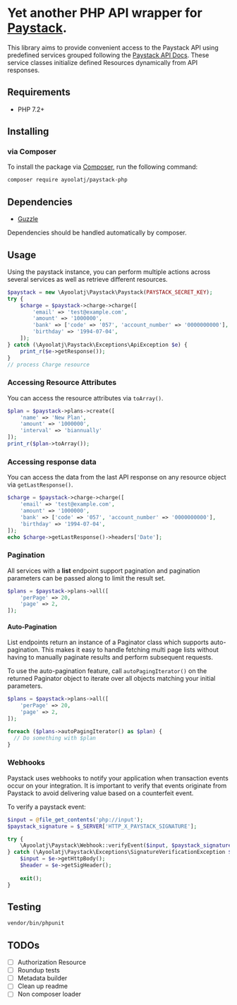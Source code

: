 # Yet another PHP API wrapper for [Paystack](https://paystack.co/).

This library aims to provide convenient access to the Paystack API using predefined
services grouped following the [Paystack API Docs](https://paystack.com/docs/api/).
These service classes initialize defined Resources dynamically from API responses.

## Requirements

- PHP 7.2+

## Installing

### via Composer

To install the package via [Composer](http://getcomposer.org/), run the following command:

```bash
composer require ayoolatj/paystack-php
```


## Dependencies

- [Guzzle](https://github.com/guzzle/guzzle)

Dependencies should be handled automatically by composer.

## Usage

Using the paystack instance, you can perform multiple actions across several
services as well as retrieve different resources.

```php
$paystack = new \Ayoolatj\Paystack\Paystack(PAYSTACK_SECRET_KEY);
try {
    $charge = $paystack->charge->charge([
        'email' => 'test@example.com',
        'amount' => '1000000',
        'bank' => ['code' => '057', 'account_number' => '0000000000'],
        'birthday' => '1994-07-04',
    ]);
} catch (\Ayoolatj\Paystack\Exceptions\ApiException $e) {
    print_r($e->getResponse());
}
// process Charge resource
```

### Accessing Resource Attributes

You can access the resource attributes via `toArray()`.

```php
$plan = $paystack->plans->create([
    'name' => 'New Plan',
    'amount' => '1000000',
    'interval' => 'biannually'
]);
print_r($plan->toArray());
```

### Accessing response data

You can access the data from the last API response on any resource object via `getLastResponse()`.

```php
$charge = $paystack->charge->charge([
    'email' => 'test@example.com',
    'amount' => '1000000',
    'bank' => ['code' => '057', 'account_number' => '0000000000'],
    'birthday' => '1994-07-04',
]);
echo $charge->getLastResponse()->headers['Date'];
```

### Pagination

All services with a **list** endpoint support pagination and pagination
parameters can be passed along to limit the result set.

```php
$plans = $paystack->plans->all([
    'perPage' => 20,
    'page' => 2,
]);
```

#### Auto-Pagination

List endpoints return an instance of a Paginator class which supports
auto-pagination. This makes it easy to handle fetching multi page lists
without having to manually paginate results and perform subsequent requests.

To use the auto-pagination feature, call `autoPagingIterator()` on the returned
Paginator object to iterate over all objects matching your initial parameters.

```php
$plans = $paystack->plans->all([
    'perPage' => 20,
    'page' => 2,
]);

foreach ($plans->autoPagingIterator() as $plan) {
  // Do something with $plan
}
```

### Webhooks

Paystack uses webhooks to notify your application when transaction events
occur on your integration. It is important to verify that events originate
from Paystack to avoid delivering value based on a counterfeit event.

To verify a paystack event:

```php
$input = @file_get_contents('php://input');
$paystack_signature = $_SERVER['HTTP_X_PAYSTACK_SIGNATURE'];

try {
    \Ayoolatj\Paystack\Webhook::verifyEvent($input, $paystack_signature, PAYSTACK_SECRET_KEY);
} catch (\Ayoolatj\Paystack\Exceptions\SignatureVerificationException $e) {
    $input = $e->getHttpBody();
    $header = $e->getSigHeader();
    
    exit();
}
```

## Testing

``` bash
vendor/bin/phpunit
```

## TODOs

- [ ] Authorization Resource
- [ ] Roundup tests
- [ ] Metadata builder
- [ ] Clean up readme
- [ ] Non composer loader